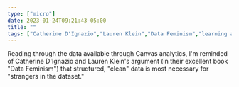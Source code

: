 ```yaml
---
type: ["micro"]
date: 2023-01-24T09:21:43-05:00
title: ""
tags: ["Catherine D'Ignazio","Lauren Klein","Data Feminism","learning analytics","Canvas","LMS"]
---
```

Reading through the data available through Canvas analytics, I'm reminded of Catherine D'Ignazio and Lauren Klein's argument (in their excellent book "Data Feminism") that structured, "clean" data is most necessary for "strangers in the dataset."
